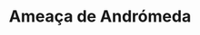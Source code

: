 ---
Numero: 98
title: Ameaça de Andrómeda
Autor: Fred Hoyle
Co-autor: J Elliot
Ano-de-Publicacao: 1965
Titulo-original: A for Andromeda
Tradutor: Jorge Fonseca
Co-tradutor: 
Ano-de-edicao: 1962
alias: Fred-Hoyle
Autor2-alias: J-Elliot
Tradutor1-alias: Jorge-Fonseca
Tradutor2-alias: 
Titulo-link: 98-Ameaca-de-Andromeda
Capa: Lima de Freitas
pags: 242
Capa-link: Lima-de-Freitas
---